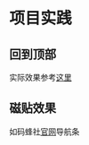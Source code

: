 # 项目实践

## 回到顶部

实际效果参考[这里](https://mafengshe.github.io/fe-demo/back-top.html)

## 磁贴效果

如码蜂社[官网](https://www.mafengshe.com)导航条

